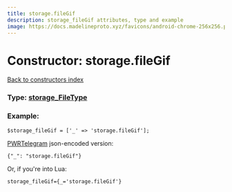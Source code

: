 ```yaml
---
title: storage.fileGif
description: storage_fileGif attributes, type and example
image: https://docs.madelineproto.xyz/favicons/android-chrome-256x256.png
---
```

# Constructor: storage.fileGif  
[Back to constructors index](index.md)






### Type: [storage\_FileType](../types/storage_FileType.md)


### Example:

```
$storage_fileGif = ['_' => 'storage.fileGif'];
```  

[PWRTelegram](https://pwrtelegram.xyz) json-encoded version:

```
{"_": "storage.fileGif"}
```


Or, if you're into Lua:  


```
storage_fileGif={_='storage.fileGif'}

```


